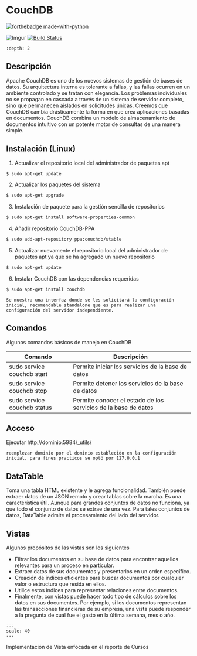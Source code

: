 # CouchDB

[![forthebadge made-with-python](http://ForTheBadge.com/images/badges/made-with-python.svg)](https://www.python.org/)

![Imgur](https://i.imgur.com/QIqqSen.png)
[![Build Status](https://travis-ci.com/lderazo1/FInal2B.svg?branch=master)](https://travis-ci.com/lderazo1/FInal2B)

```{contents}
:depth: 2
```

## Descripción

Apache CouchDB es uno de los nuevos sistemas de gestión de bases de datos. Su arquitectura interna es tolerante a fallas, y las fallas ocurren en un ambiente controlado y se tratan con elegancia. Los problemas individuales no se propagan en cascada a través de un sistema de servidor completo, sino que permanecen aislados en solicitudes únicas.
Creemos que CouchDB cambia drásticamente la forma en que crea aplicaciones basadas en documentos. CouchDB combina un modelo de almacenamiento de documentos intuitivo con un potente motor de consultas de una manera simple.

## Instalación (Linux)
1. Actualizar el repositorio local del administrador de paquetes apt
```sh
$ sudo apt-get update
```
2. Actualizar los paquetes del sistema
```sh
$ sudo apt-get upgrade
```
3. Instalación de paquete para la gestión sencilla de repositorios
```sh
$ sudo apt-get install software-properties-common
```
4. Añadir repositorio CouchDB-PPA
```sh
$ sudo add-apt-repository ppa:couchdb/stable
```
5. Actualizar nuevamente el repositorio local del administrador de paquetes apt ya que se ha agregado un nuevo repositorio
```sh
$ sudo apt-get update
```
6. Instalar CouchDB con las dependencias requeridas
```sh
$ sudo apt-get install couchdb
```
```{Note}
Se muestra una interfaz donde se les solicitará la configuración inicial, recomendable standalone que es para realizar una configuración del servidor independiente.
```
## Comandos

Algunos comandos básicos de manejo en CouchDB

| Comando | Descripción |
| ------ | ------ |
| sudo service couchdb start | Permite iniciar los servicios de la base de datos |
| sudo service couchdb stop | Permite detener los servicios de la base de datos |
| sudo service couchdb status | Permite conocer el estado de los servicios de la base de datos |

## Acceso

Ejecutar http://dominio:5984/_utils/
```{Note}
reemplezar dominio por el dominio establecido en la configuración inicial, para fines practicos se optó por 127.0.0.1
```
## DataTable
Toma una tabla HTML existente y le agrega funcionalidad. También puede extraer datos de un JSON remoto y crear tablas sobre la marcha. Es una característica útil. Aunque para grandes conjuntos de datos no funciona, ya que todo el conjunto de datos se extrae de una vez. Para tales conjuntos de datos, DataTable admite el procesamiento del lado del servidor.

## Vistas
Algunos propósitos de las vistas son los siguientes
* Filtrar los documentos en su base de datos para encontrar aquellos relevantes para un proceso en particular.
* Extraer datos de sus documentos y presentarlos en un orden específico.
* Creación de índices eficientes para buscar documentos por cualquier valor o estructura que resida en ellos.
* Utilice estos índices para representar relaciones entre documentos.
* Finalmente, con vistas puede hacer todo tipo de cálculos sobre los datos en sus documentos. Por ejemplo, si los documentos representan las transacciones financieras de su empresa, una vista puede responder a la pregunta de cuál fue el gasto en la última semana, mes o año.

```{image} images/vista.png
---
scale: 40
---
```

Implementación de Vista enfocada en el reporte de Cursos 
